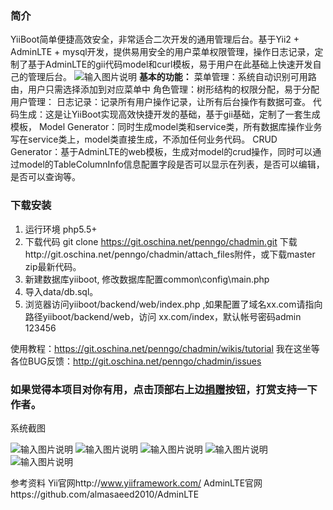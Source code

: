 ### 简介

YiiBoot简单便捷高效安全，非常适合二次开发的通用管理后台。基于Yii2 + AdminLTE + mysql开发，提供易用安全的用户菜单权限管理，操作日志记录，定制了基于AdminLTE的gii代码model和curl模板，易于用户在此基础上快速开发自己的管理后台。
![输入图片说明](http://git.oschina.net/uploads/images/2016/0816/131856_3b94983a_2349.png "在这里输入图片标题")
 **基本的功能：** 
菜单管理：系统自动识别可用路由，用户只需选择添加到对应菜单中
角色管理：树形结构的权限分配，易于分配
用户管理：
日志记录：记录所有用户操作记录，让所有后台操作有数据可查。
代码生成：这是让YiiBoot实现高效快捷开发的基础，基于gii基础，定制了一套生成模板，
Model Generator：同时生成model类和service类，所有数据库操作业务写在service类上，model类直接生成，不添加任何业务代码。
CRUD Generator：基于AdminLTE的web模板，生成对model的crud操作，同时可以通过model的TableColumnInfo信息配置字段是否可以显示在列表，是否可以编辑，是否可以查询等。

### 下载安装

1. 运行环境 php5.5+
2. 下载代码
git clone https://git.oschina.net/penngo/chadmin.git
下载http://git.oschina.net/penngo/chadmin/attach_files附件，或下载master zip最新代码。
3. 新建数据库yiiboot, 修改数据库配置common\config\main.php
4. 导入data/db.sql。
5. 浏览器访问yiiboot/backend/web/index.php ,如果配置了域名xx.com请指向路径yiiboot/backend/web，访问 xx.com/index，默认帐号密码admin 123456

使用教程：https://git.oschina.net/penngo/chadmin/wikis/tutorial
我在这坐等各位BUG反馈：http://git.oschina.net/penngo/chadmin/issues
### 如果觉得本项目对你有用，点击顶部右上边[捐赠](#git-project-title)按钮，打赏支持一下作者。



系统截图

![输入图片说明](http://git.oschina.net/uploads/images/2016/0816/125143_82438fd0_2349.png "在这里输入图片标题")
![输入图片说明](http://git.oschina.net/uploads/images/2016/0816/130345_610f38f2_2349.png "在这里输入图片标题")
![输入图片说明](http://git.oschina.net/uploads/images/2016/0816/130551_d7f7b3ab_2349.png "在这里输入图片标题")
![输入图片说明](http://git.oschina.net/uploads/images/2016/0816/131001_8ce731b1_2349.png "在这里输入图片标题")
![输入图片说明](http://git.oschina.net/uploads/images/2016/0816/131219_46baf279_2349.png "在这里输入图片标题")

参考资料
Yii官网http://www.yiiframework.com/
AdminLTE官网https://github.com/almasaeed2010/AdminLTE